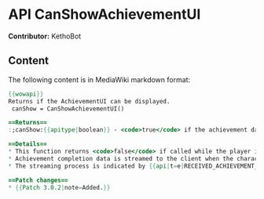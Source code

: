 # API CanShowAchievementUI

**Contributor:** KethoBot

## Content

The following content is in MediaWiki markdown format:

```mediawiki
{{wowapi}}
Returns if the AchievementUI can be displayed.
 canShow = CanShowAchievementUI()

==Returns==
:;canShow:{{apitype|boolean}} - <code>true</code> if the achievement data is available (and hence the AchievementUI can be displayed), <code>false</code> otherwise.

==Details==
* This function returns <code>false</code> if called while the player is logging in (but not on subsequent UI reloads).
* Achievement completion data is streamed to the client when the character logs in.
* The streaming process is indicated by {{api|t=e|RECEIVED_ACHIEVEMENT_LIST}} events and generally completes before {{api|t=e|PLAYER_LOGIN}}.

==Patch changes==
* {{Patch 3.0.2|note=Added.}}
```